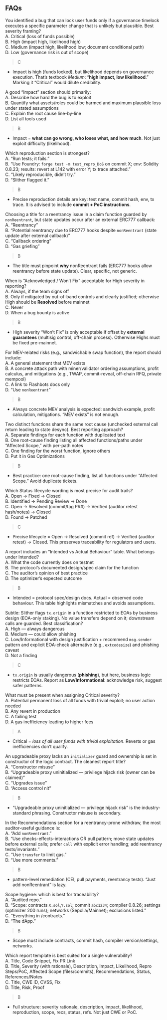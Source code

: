 ## FAQs

You identified a bug that can lock user funds only if a governance timelock executes a specific parameter change that is unlikely but plausible. Best severity framing?  
A. Critical (loss of funds possible)  
B. High (impact high, likelihood high)  
C. Medium (impact high, likelihood low; document conditional path)  
D. Low (governance risk is out of scope)
> C
- Impact is high (funds locked), but likelihood depends on governance execution. That’s textbook _Medium_: “**high impact, low likelihood**.” Marking it “Critical” would dilute credibility.

A good “Impact” section should primarily:  
A. Describe how hard the bug is to exploit  
B. Quantify what assets/roles could be harmed and maximum plausible loss under stated assumptions  
C. Explain the root cause line-by-line  
D. List all tools used
> B
- Impact = **what can go wrong, who loses what, and how much**. Not just exploit difficulty (likelihood).

Which reproduction section is strongest?  
A. “Run tests; it fails.”  
B. “Use Foundry: `forge test -m test_repro_DoS` on commit X; env: Solidity 0.8.23; results: revert at L142 with error Y; tx trace attached.”  
C. “Likely reproducible, didn’t try.”  
D. “Slither flagged it.”  
> B
- Precise reproduction details are key: test name, commit hash, env, tx trace. It is advised to include **commit + PoC instructions**.

Choosing a title for a reentrancy issue in a claim function guarded by `nonReentrant`, but state updates occur after an external ERC777 callback:  
A. “Reentrancy”  
B. “Potential reentrancy due to ERC777 hooks despite `nonReentrant` (state update after external callback)”  
C. “Callback ordering”  
D. “Gas griefing”
> B
- The title must pinpoint **why** nonReentrant fails (ERC777 hooks allow reentrancy before state update). Clear, specific, not generic.

When is “Acknowledged / Won’t Fix” acceptable for High severity in reporting?  
A. Always, if the team signs off  
B. Only if mitigated by out-of-band controls and clearly justified; otherwise High should be **Resolved** before mainnet  
C. Never  
D. When a bug bounty is active  
> B
- High severity “Won’t Fix” is only acceptable if offset by **external guarantees** (multisig control, off-chain process). Otherwise Highs must be fixed pre-mainnet.

For MEV-related risks (e.g., sandwichable swap function), the report should include:  
A. A general statement that MEV exists  
B. A concrete attack path with miner/validator ordering assumptions, profit calculus, and mitigations (e.g., TWAP, commit-reveal, off-chain RFQ, private mempool)  
C. A link to Flashbots docs only  
D. “Use `nonReentrant`”  
> B
- Always concrete MEV analysis is expected: sandwich example, profit calculation, mitigations. “MEV exists” is not enough.

Two distinct functions share the same root cause (unchecked external call return leading to state desync). Best reporting approach?  
A. Separate findings for each function with duplicated text  
B. One root-cause finding listing all affected functions/paths under “Affected Scope,” with per-path notes  
C. One finding for the worst function, ignore others  
D. Put it in Gas Optimizations  
> B
- Best practice: one root-cause finding, list all functions under “Affected Scope.” Avoid duplicate tickets.

Which Status lifecycle wording is most precise for audit trails?  
A. Open → Fixed → Closed  
B. Identified → Pending Review → Done  
C. Open → Resolved (commit/tag PR#) → Verified (auditor retest hash/notes) → Closed  
D. Found → Patched  
> C
- Precise lifecycle = Open → Resolved (commit ref) → Verified (auditor retest) → Closed. This preserves traceability for regulators and users.

A report includes an “Intended vs Actual Behaviour” table. What belongs under Intended?  
A. What the code currently does on testnet  
B. The protocol’s documented design/spec claim for the function  
C. The auditor’s opinion of best practice  
D. The optimizer’s expected outcome  
> B
- Intended = protocol spec/design docs. Actual = observed code behaviour. This table highlights mismatches and avoids assumptions.

Subtle: Slither flags `tx.origin` in a function restricted to EOAs by business design (EOA-only staking). No value transfers depend on it; downstream calls are guarded. Best classification?  
A. High — always dangerous  
B. Medium — could allow phishing  
C. Low/Informational with design justification + recommend `msg.sender` pattern and explicit EOA-check alternative (e.g., `extcodesize`) and phishing caveat  
D. Not a finding  
> C
- `tx.origin` is usually dangerous (**phishing**), but here, business logic restricts EOAs. Report as **Low/Informational**: acknowledge risk, suggest safer patterns.

What must be present when assigning Critical severity?  
A. Potential permanent loss of all funds with trivial exploit; no user action needed  
B. Any revert in production  
C. A failing test  
D. A gas inefficiency leading to higher fees  
> A
- Critical = _loss of all user funds with trivial exploitation_. Reverts or gas inefficiencies don’t qualify.

An upgradeable proxy lacks an `initializer` guard and ownership is set in constructor of the logic contract. The cleanest report title?  
A. “Constructor misuse”  
B. “Upgradeable proxy uninitialized — privilege hijack risk (owner can be claimed)”  
C. “Upgrades issue”  
D. “Access control nit”  
> B
- “Upgradeable proxy uninitialized — privilege hijack risk” is the industry-standard phrasing. Constructor misuse is secondary.

In the Recommendations section for a reentrancy-prone withdraw, the most auditor-useful guidance is:  
A. “Add `nonReentrant`.”  
B. “Use checks-effects-interactions OR pull pattern; move state updates before external calls; prefer `call` with explicit error handling; add reentrancy tests/invariants.”  
C. “Use `transfer` to limit gas.”  
D. “Use more comments.”  
> B
- pattern-level remediation (CEI, pull payments, reentrancy tests). “Just add nonReentrant” is lazy.

Scope hygiene: which is best for traceability?  
A. “Audited repo.”  
B. “Scope: contracts `X.sol`,`Y.sol`; commit `abc1234`; compiler 0.8.26; settings (optimizer 200 runs); networks (Sepolia/Mainnet); exclusions listed.”  
C. “Everything in /contracts.”  
D. “The dApp.”  
> B
- Scope must include contracts, commit hash, compiler version/settings, networks.

Which report template is best suited for a single vulnerability?  
A. Title, Code Snippet, Fix PR Link  
B. Title, Severity (with rationale), Description, Impact, Likelihood, Repro Steps/PoC, Affected Scope (files/commits), Recommendations, Status, References/Notes  
C. Title, CWE ID, CVSS, Fix  
D. Title, Risk, Proof
> B
- Full structure: severity rationale, description, impact, likelihood, reproduction, scope, recs, status, refs. Not just CWE or PoC.
